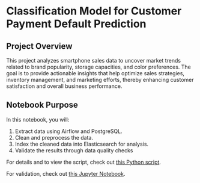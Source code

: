 # Classification Model for Customer Payment Default Prediction

## Project Overview

This project analyzes smartphone sales data to uncover market trends related to brand popularity, storage capacities, and color preferences. The goal is to provide actionable insights that help optimize sales strategies, inventory management, and marketing efforts, thereby enhancing customer satisfaction and overall business performance.

## Notebook Purpose

In this notebook, you will:
1. Extract data using Airflow and PostgreSQL.
2. Clean and preprocess the data.
3. Index the cleaned data into Elasticsearch for analysis.
4. Validate the results through data quality checks

For details and to view the script, check out [this Python script](P2M3_hafidz_masruri_DAG.py).

For validation, check out [this Jupyter Notebook](P2M3_hafidz_masruri_GX.ipynb).
